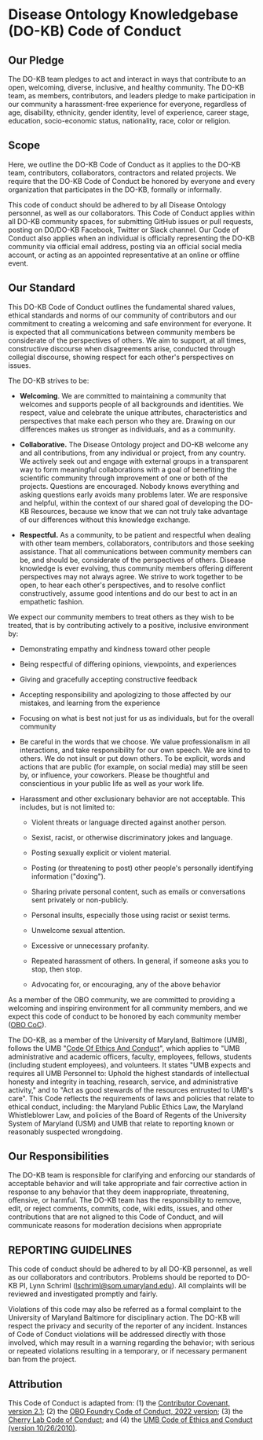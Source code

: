 # Disease Ontology Knowledgebase (DO-KB) Code of Conduct

## Our Pledge

The DO-KB team pledges to act and interact in ways that contribute to
an open, welcoming, diverse, inclusive, and healthy community. The DO-KB
team, as members, contributors, and leaders pledge to make participation
in our community a harassment-free experience for everyone, regardless
of age, disability, ethnicity, gender identity, level of experience,
career stage, education, socio-economic status, nationality, race, color
or religion.

## Scope

Here, we outline the DO-KB Code of Conduct as it applies to the DO-KB
team, contributors, collaborators, contractors and related projects. We
require that the DO-KB Code of Conduct be honored by everyone and every
organization that participates in the DO-KB, formally or
informally.

This code of conduct should be adhered to by all Disease Ontology
personnel, as well as our collaborators. This Code of Conduct applies
within all DO-KB community spaces, for submitting GitHub issues or pull
requests, posting on DO/DO-KB Facebook, Twitter or Slack channel. Our
Code of Conduct also applies when an individual is officially
representing the DO-KB community via official email address, posting via
an official social media account, or acting as an appointed
representative at an online or offline event.

## Our Standard

This DO-KB Code of Conduct outlines the fundamental shared values,
ethical standards and norms of our community of contributors and our
commitment to creating a welcoming and safe environment for everyone. It
is expected that all communications between community members be
considerate of the perspectives of others. We aim to support, at all
times, constructive discourse when disagreements arise, conducted
through collegial discourse, showing respect for each other's
perspectives on issues.

The DO-KB strives to be:

-   **Welcoming**. We are committed to maintaining a community that
    welcomes and supports people of all backgrounds and identities. We
    respect, value and celebrate the unique attributes, characteristics
    and perspectives that make each person who they are. Drawing on our
    differences makes us stronger as individuals, and as a
    community.

-   **Collaborative.** The Disease Ontology project and DO-KB welcome
    any and all contributions, from any individual or project, from any
    country. We actively seek out and engage with external groups in a
    transparent way to form meaningful collaborations with a goal of
    benefiting the scientific community through improvement of one or
    both of the projects. Questions are encouraged. Nobody knows
    everything and asking questions early avoids many problems later. We
    are responsive and helpful, within the context of our shared goal of
    developing the DO-KB Resources, because we know that we can not
    truly take advantage of our differences without this knowledge
    exchange.

-   **Respectful.** As a community, to be patient and respectful when
    dealing with other team members, collaborators, contributors and
    those seeking assistance. That all communications between community
    members can be, and should be, considerate of the perspectives of
    others. Disease knowledge is ever evolving, thus community members
    offering different perspectives may not always agree. We strive to
    work together to be open, to hear each other's perspectives, and to
    resolve conflict constructively, assume good intentions and do our
    best to act in an empathetic fashion.

We expect our community members to treat others as they wish to be
treated, that is by contributing actively to a positive, inclusive
environment by:

-   Demonstrating empathy and kindness toward other people

-   Being respectful of differing opinions, viewpoints, and
    experiences

-   Giving and gracefully accepting constructive feedback

-   Accepting responsibility and apologizing to those affected by our
    mistakes, and learning from the experience

-   Focusing on what is best not just for us as individuals, but for
    the overall community

-   Be careful in the words that we choose. We value professionalism in
    all interactions, and take responsibility for our own speech. We are
    kind to others. We do not insult or put down others. To be explicit,
    words and actions that are public (for example, on social media) may
    still be seen by, or influence, your coworkers. Please be thoughtful
    and conscientious in your public life as well as your work
    life.

-   Harassment and other exclusionary behavior are not acceptable. This
    includes, but is not limited to:

    -   Violent threats or language directed against another
        person.

    -   Sexist, racist, or otherwise discriminatory jokes and
        language.

    -   Posting sexually explicit or violent material.

    -   Posting (or threatening to post) other people\'s personally
        identifying information (\"doxing\").

    -   Sharing private personal content, such as emails or
        conversations sent privately or non-publicly.

    -   Personal insults, especially those using racist or sexist
        terms.

    -   Unwelcome sexual attention.

    -   Excessive or unnecessary profanity.

    -   Repeated harassment of others. In general, if someone asks you
        to stop, then stop.

    -   Advocating for, or encouraging, any of the above
        behavior

As a member of the OBO community, we are committed to providing a
welcoming and inspiring environment for all community members, and we
expect this code of conduct to be honored by each community member
([OBO CoC](https://obofoundry.org/docs/COC.html)).

The DO-KB, as a member of the University of Maryland, Baltimore (UMB),
follows the UMB "[Code Of Ethics And
Conduct](https://www.umaryland.edu/policies-and-procedures/library/financial-affairs/policies/viii-711a.php#:~:text=UMB%20expects%20and%20requires%20all,standards%20to%20their%20UMB%20activities)",
which applies to "UMB administrative and academic officers, faculty,
employees, fellows, students (including student employees), and
volunteers. It states "UMB expects and requires all UMB Personnel to:
Uphold the highest standards of intellectual honesty and integrity in
teaching, research, service, and administrative activity," and to "Act
as good stewards of the resources entrusted to UMB's care". This Code
reflects the requirements of laws and policies that relate to ethical
conduct, including: the Maryland Public Ethics Law, the Maryland
Whistleblower Law, and policies of the Board of Regents of the
University System of Maryland (USM) and UMB that relate to reporting
known or reasonably suspected wrongdoing.

## Our Responsibilities

The DO-KB team is responsible for clarifying and enforcing our
standards of acceptable behavior and will take appropriate and fair
corrective action in response to any behavior that they deem
inappropriate, threatening, offensive, or harmful. The DO-KB team has
the responsibility to remove, edit, or reject comments, commits, code,
wiki edits, issues, and other contributions that are not aligned to this
Code of Conduct, and will communicate reasons for moderation decisions
when appropriate

## REPORTING GUIDELINES

This code of conduct should be adhered to by all DO-KB personnel, as
well as our collaborators and contributors. Problems should be reported
to DO-KB PI, Lynn Schriml ([lschriml@som.umaryland.edu](mailto:lschriml@som.umaruland.edu)).
All complaints will be reviewed and investigated promptly and
fairly.

Violations of this code may also be referred as a formal complaint to
the University of Maryland Baltimore for disciplinary action. The DO-KB
will respect the privacy and security of the reporter of any incident.
Instances of Code of Conduct violations will be addressed directly with
those involved, which may result in a warning regarding the behavior;
with serious or repeated violations resulting in a temporary, or if
necessary permanent ban from the project.

## Attribution

This Code of Conduct is adapted from: (1) the [Contributor
Covenant, version 2.1](https://www.contributor-covenant.org/version/2/1/code_of_conduct.html);
(2) the [OBO Foundry Code of Conduct, 2022 version](https://obofoundry.org/docs/COC.html);
(3) the [Cherry Lab Code of Conduct](https://cherrylab.stanford.edu/code-conduct);
and (4) the [UMB Code of Ethics and Conduct (version 10/26/2010)](https://www.umaryland.edu/policies-and-procedures/library/financial-affairs/policies/viii-711a.php).
